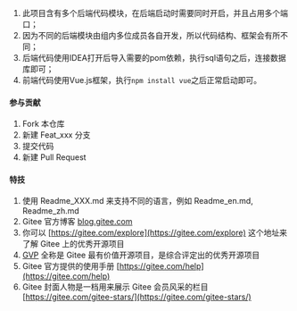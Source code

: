 

1.  此项目含有多个后端代码模块，在后端启动时需要同时开启，并且占用多个端口；
2.  因为不同的后端模块由组内多位成员各自开发，所以代码结构、框架会有所不同；
2.  后端代码使用IDEA打开后导入需要的pom依赖，执行sql语句之后，连接数据库即可；
2.  前端代码使用Vue.js框架，执行`npm install vue`之后正常启动即可。

#### 参与贡献

1.  Fork 本仓库
2.  新建 Feat_xxx 分支
3.  提交代码
4.  新建 Pull Request


#### 特技

1.  使用 Readme\_XXX.md 来支持不同的语言，例如 Readme\_en.md, Readme\_zh.md
2.  Gitee 官方博客 [blog.gitee.com](https://blog.gitee.com)
3.  你可以 [https://gitee.com/explore](https://gitee.com/explore) 这个地址来了解 Gitee 上的优秀开源项目
4.  [GVP](https://gitee.com/gvp) 全称是 Gitee 最有价值开源项目，是综合评定出的优秀开源项目
5.  Gitee 官方提供的使用手册 [https://gitee.com/help](https://gitee.com/help)
6.  Gitee 封面人物是一档用来展示 Gitee 会员风采的栏目 [https://gitee.com/gitee-stars/](https://gitee.com/gitee-stars/)
